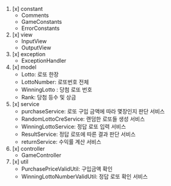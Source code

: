 1. [x] constant
    * Comments
    * GameConstants
    * ErrorConstants
2. [x] view
    * InputView 
    * OutputView
3. [x] exception
    * ExceptionHandler
4. [x] model
    * Lotto: 로또 한장   
    * LottoNumber: 로또번호 전체   
    * WinningLotto : 당첨 로또 번호   
    * Rank: 당첨 등수 및 상금
5. [x] service
    * purchaseService: 로또 구입 금액에 따라 몇장인지 판단 서비스
    * RandomLottoCreService: 랜덤한 로또들 생성 서비스
    * WinningLottoService: 정답 로또 입력 서비스
    * ResultService: 정답 로또에 따른 결과 판단 서비스
    * returnService: 수익률 계산 서비스
6. [x] controller
    * GameController
7. [x] util
    * PurchasePriceValidUtil: 구입금액 확인
    * WinningLottoNumberValidUtil: 정답 로또 확인 서비스